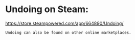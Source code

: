 # Undoing on Steam:
https://store.steampowered.com/app/664890/Undoing/

```
Undoing can also be found on other online marketplaces.
```
